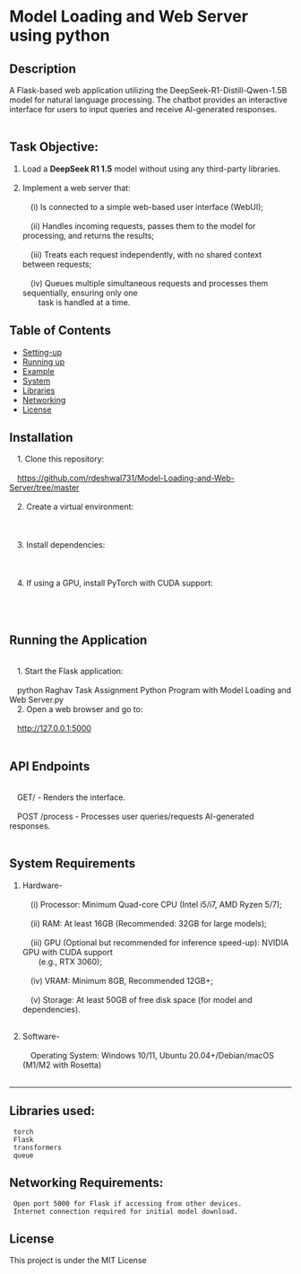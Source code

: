 # Model Loading and Web Server using python

## Description
A Flask-based web application utilizing the DeepSeek-R1-Distill-Qwen-1.5B model for natural language processing. The chatbot provides an interactive interface for users to input queries and receive AI-generated responses.
<br/>&emsp;
## Task Objective:

1) Load a **DeepSeek R1 1.5** model without using any third-party libraries.
<br/>&emsp;
2) Implement a web server that:
 <br/>&emsp;
     <br/>&emsp;(i)  Is connected to a simple web-based user interface (WebUI);
   <br/>&emsp;
     <br/>&emsp;(ii)  Handles incoming requests, passes them to the model for processing, and returns the results;
   <br/>&emsp;
     <br/>&emsp;(iii)  Treats each request independently, with no shared context between requests;
   <br/>&emsp;
     <br/>&emsp;(iv)  Queues multiple simultaneous requests and processes them sequentially, ensuring only one
   <br/>&emsp;&emsp;task is handled at a time.

## Table of Contents
- [Setting-up](#Installation)
- [Running up](#RunningtheApplication)
- [Example](#APIEndpoints)
- [System](#Systemrequirements)
- [Libraries](#Librariesused)
- [Networking](#NetworkingRequirements)
- [License](#License)

## Installation
&emsp;1. Clone this repository: 
<br/>&emsp;<br/>&emsp;https://github.com/rdeshwal731/Model-Loading-and-Web-Server/tree/master
<br/>&emsp;
<br/>&emsp;2. Create a virtual environment:
<br/>&emsp;<br/>&emsp;
<br/>&emsp;
<br/>&emsp;3. Install dependencies:
<br/>&emsp;<br/>&emsp;
<br/>&emsp;
<br/>&emsp;4. If using a GPU, install PyTorch with CUDA support:
<br/>&emsp;<br/>&emsp;
<br/>&emsp;

## Running the Application
<br/>&emsp;1. Start the Flask application:
<br/>&emsp;<br/>&emsp;python Raghav Task Assignment Python Program with Model Loading and Web Server.py
<br/>&emsp;2. Open a web browser and go to:
<br/>&emsp;<br/>&emsp;http://127.0.0.1:5000
<br/>&emsp;

## API Endpoints
<br/>&emsp;GET/ - Renders the interface.
<br/>&emsp;
<br/>&emsp;POST /process - Processes user queries/requests AI-generated responses.
<br/>&emsp;

## System Requirements
1) Hardware-
 <br/>&emsp;
     <br/>&emsp;(i)  Processor: Minimum Quad-core CPU (Intel i5/i7, AMD Ryzen 5/7);
   <br/>&emsp;
     <br/>&emsp;(ii)  RAM: At least 16GB (Recommended: 32GB for large models);
   <br/>&emsp;
     <br/>&emsp;(iii)  GPU (Optional but recommended for inference speed-up): NVIDIA GPU with CUDA support                <br/>&emsp;&emsp;(e.g., RTX 3060);
   <br/>&emsp;
     <br/>&emsp;(iv)  VRAM: Minimum 8GB, Recommended 12GB+;
   <br/>&emsp;
     <br/>&emsp;(v)  Storage: At least 50GB of free disk space (for model and dependencies).
   <br/>&emsp;

2) Software-
   <br/>&emsp;
     <br/>&emsp;Operating System: Windows 10/11, Ubuntu 20.04+/Debian/macOS (M1/M2 with Rosetta)
   <br/>&emsp;
---
## Libraries used: 
     torch
     Flask
     transformers
     queue
     
## Networking Requirements:
     Open port 5000 for Flask if accessing from other devices.
     Internet connection required for initial model download.

## License
This project is under the MIT License
     

